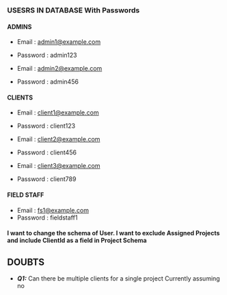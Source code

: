 ### USESRS IN DATABASE With Passwords

#### ADMINS
 - Email : admin1@example.com
 - Password : admin123  

 - Email : admin2@example.com
 - Password : admin456

#### CLIENTS
 - Email : client1@example.com 
 - Password : client123

 - Email : client2@example.com
 - Password : client456

 - Email : client3@example.com
 - Password : client789

#### FIELD STAFF
 - Email : fs1@example.com
 - Password : fieldstaff1


#### I want to change the schema of User. I want to exclude Assigned Projects and include ClientId as a field in Project Schema


## DOUBTS

- ***Q1:*** Can there be multiple clients for a single project
 Currently assuming no  